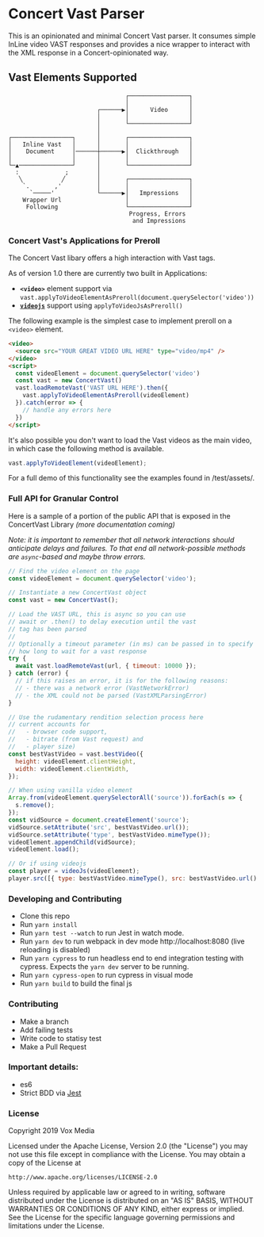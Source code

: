 # Concert Vast Parser

This is an opinionated and minimal Concert Vast parser. It consumes simple InLine video VAST responses and provides a nice wrapper to interact with the XML response in a Concert-opinionated way.

## Vast Elements Supported

```
                                 ┌─────────────────┐
                                 │                 │
                         ┌──────▶│      Video      │
                         │       │                 │
                         │       └─────────────────┘
                         │
┌─────────────────┐      │       ┌─────────────────┐
│   Inline Vast   │      │       │                 │
│    Document     │──────┼──────▶│  Clickthrough   │
│                 │      │       │                 │
└─▲───────────────┘      │       └─────────────────┘
  :             ;        │
   ╲           ╱         │       ┌─────────────────┐
    `.       ,'          │       │                 │
      `─────'            └──────▶│   Impressions   │
    Wrapper Url                  │                 │
     Following                   └─────────────────┘
                                  Progress, Errors
                                   and Impressions
```

### Concert Vast's Applications for Preroll

The Concert Vast libary offers a high interaction with Vast tags.

As of version 1.0 there are currently two built in Applications:

- **`<video>`** element support via `vast.applyToVideoElementAsPreroll(document.querySelector('video'))`
- **[`videojs`](https://videojs.com/)** support using `applyToVideoJsAsPreroll()`

The following example is the simplest case to implement preroll on a `<video>` element.

```html
<video>
  <source src="YOUR GREAT VIDEO URL HERE" type="video/mp4" />
</video>
<script>
  const videoElement = document.querySelector('video')
  const vast = new ConcertVast()
  vast.loadRemoteVast('VAST URL HERE').then({
    vast.applyToVideoElementAsPreroll(videoElement)
  }).catch(error => {
    // handle any errors here
  })
</script>
```

It's also possible you don't want to load the Vast videos as the main video, in which case the following method is available.

```js
vast.applyToVideoElement(videoElement);
```

For a full demo of this functionality see the examples found in /test/assets/.

### Full API for Granular Control

Here is a sample of a portion of the public API that is exposed in the ConcertVast Library _(more documentation coming)_

_Note: it is important to remember that all network interactions should anticipate delays and failures. To that end all network-possible methods are `async`-based and maybe throw errors._

```js
// Find the video element on the page
const videoElement = document.querySelector('video');

// Instantiate a new ConcertVast object
const vast = new ConcertVast();

// Load the VAST URL, this is async so you can use
// await or .then() to delay execution until the vast
// tag has been parsed
//
// Optionally a timeout parameter (in ms) can be passed in to specify
// how long to wait for a vast response
try {
  await vast.loadRemoteVast(url, { timeout: 10000 });
} catch (error) {
  // if this raises an error, it is for the following reasons:
  // - there was a network error (VastNetworkError)
  // - the XML could not be parsed (VastXMLParsingError)
}

// Use the rudamentary rendition selection process here
// current accounts for
//   - browser code support,
//   - bitrate (from Vast request) and
//   - player size)
const bestVastVideo = vast.bestVideo({
  height: videoElement.clientHeight,
  width: videoElement.clientWidth,
});

// When using vanilla video element
Array.from(videoElement.querySelectorAll('source')).forEach(s => {
  s.remove();
});
const vidSource = document.createElement('source');
vidSource.setAttribute('src', bestVastVideo.url());
vidSource.setAttribute('type', bestVastVideo.mimeType());
videoElement.appendChild(vidSource);
videoElement.load();

// Or if using videojs
const player = videoJs(videoElement);
player.src([{ type: bestVastVideo.mimeType(), src: bestVastVideo.url() }]);
```

### Developing and Contributing

- Clone this repo
- Run `yarn install`
- Run `yarn test --watch` to run Jest in watch mode.
- Run `yarn dev` to run webpack in dev mode http://localhost:8080 (live reloading is disabled)
- Run `yarn cypress` to run headless end to end integration testing with cypress. Expects the `yarn dev` server to be running.
- Run `yarn cypress-open` to run cypress in visual mode
- Run `yarn build` to build the final js

### Contributing

- Make a branch
- Add failing tests
- Write code to statisy test
- Make a Pull Request

### Important details:

- es6
- Strict BDD via [Jest](https://jestjs.io/)

### License

Copyright 2019 Vox Media

Licensed under the Apache License, Version 2.0 (the "License")
you may not use this file except in compliance with the License.
You may obtain a copy of the License at

    http://www.apache.org/licenses/LICENSE-2.0

Unless required by applicable law or agreed to in writing, software
distributed under the License is distributed on an "AS IS" BASIS,
WITHOUT WARRANTIES OR CONDITIONS OF ANY KIND, either express or implied.
See the License for the specific language governing permissions and
limitations under the License.
